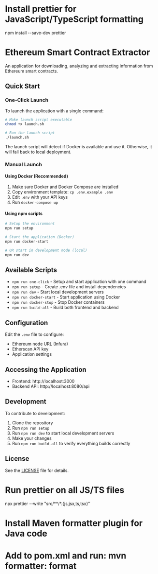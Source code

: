 # Install prettier for JavaScript/TypeScript formatting
npm install --save-dev prettier

# Ethereum Smart Contract Extractor

An application for downloading, analyzing and extracting information from Ethereum smart contracts.

## Quick Start

### One-Click Launch

To launch the application with a single command:

```bash
# Make launch script executable
chmod +x launch.sh

# Run the launch script
./launch.sh
```

The launch script will detect if Docker is available and use it. Otherwise, it will fall back to local deployment.

### Manual Launch

#### Using Docker (Recommended)

1. Make sure Docker and Docker Compose are installed
2. Copy environment template: `cp .env.example .env`
3. Edit `.env` with your API keys
4. Run `docker-compose up`

#### Using npm scripts

```bash
# Setup the environment
npm run setup

# Start the application (Docker)
npm run docker-start

# OR start in development mode (local)
npm run dev
```

## Available Scripts

- `npm run one-click` - Setup and start application with one command
- `npm run setup` - Create .env file and install dependencies
- `npm run dev` - Start local development servers
- `npm run docker-start` - Start application using Docker
- `npm run docker-stop` - Stop Docker containers
- `npm run build-all` - Build both frontend and backend

## Configuration

Edit the `.env` file to configure:

- Ethereum node URL (Infura)
- Etherscan API key
- Application settings

## Accessing the Application

- Frontend: http://localhost:3000
- Backend API: http://localhost:8080/api

## Development

To contribute to development:

1. Clone the repository
2. Run `npm run setup`
3. Run `npm run dev` to start local development servers
4. Make your changes
5. Run `npm run build-all` to verify everything builds correctly

## License

See the [LICENSE](LICENSE) file for details.
# Run prettier on all JS/TS files
npx prettier --write "src/**/*.{js,jsx,ts,tsx}"

# Install Maven formatter plugin for Java code
# Add to pom.xml and run: mvn formatter: format